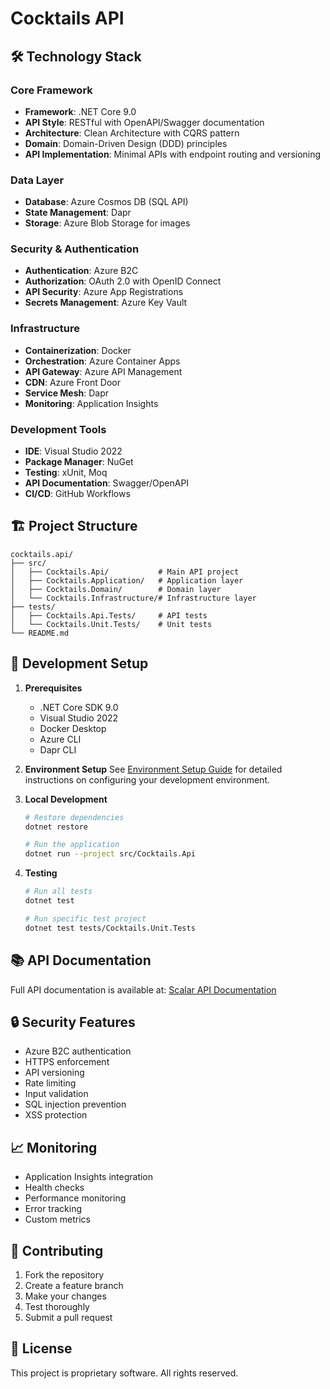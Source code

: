 # Cocktails API

## 🛠️ Technology Stack

### Core Framework
- **Framework**: .NET Core 9.0
- **API Style**: RESTful with OpenAPI/Swagger documentation
- **Architecture**: Clean Architecture with CQRS pattern
- **Domain**: Domain-Driven Design (DDD) principles
- **API Implementation**: Minimal APIs with endpoint routing and versioning

### Data Layer
- **Database**: Azure Cosmos DB (SQL API)
- **State Management**: Dapr
- **Storage**: Azure Blob Storage for images

### Security & Authentication
- **Authentication**: Azure B2C
- **Authorization**: OAuth 2.0 with OpenID Connect
- **API Security**: Azure App Registrations
- **Secrets Management**: Azure Key Vault

### Infrastructure
- **Containerization**: Docker
- **Orchestration**: Azure Container Apps
- **API Gateway**: Azure API Management
- **CDN**: Azure Front Door
- **Service Mesh**: Dapr
- **Monitoring**: Application Insights

### Development Tools
- **IDE**: Visual Studio 2022
- **Package Manager**: NuGet
- **Testing**: xUnit, Moq
- **API Documentation**: Swagger/OpenAPI
- **CI/CD**: GitHub Workflows

## 🏗️ Project Structure

```
cocktails.api/
├── src/
│   ├── Cocktails.Api/           # Main API project
│   ├── Cocktails.Application/   # Application layer
│   ├── Cocktails.Domain/        # Domain layer
│   └── Cocktails.Infrastructure/# Infrastructure layer
├── tests/
│   ├── Cocktails.Api.Tests/     # API tests
│   └── Cocktails.Unit.Tests/    # Unit tests
└── README.md
```

## 🚀 Development Setup

1. **Prerequisites**
   - .NET Core SDK 9.0
   - Visual Studio 2022
   - Docker Desktop
   - Azure CLI
   - Dapr CLI

2. **Environment Setup**
   See [Environment Setup Guide](.readme/env-setup.md) for detailed instructions on configuring your development environment.

3. **Local Development**
   ```bash
   # Restore dependencies
   dotnet restore
   
   # Run the application
   dotnet run --project src/Cocktails.Api
   ```

4. **Testing**
   ```bash
   # Run all tests
   dotnet test
   
   # Run specific test project
   dotnet test tests/Cocktails.Unit.Tests
   ```

## 📚 API Documentation

Full API documentation is available at: [Scalar API Documentation](https://api.cezzis.com/prd/cocktails/api-docs/v1/scalar/v1)

## 🔒 Security Features

- Azure B2C authentication
- HTTPS enforcement
- API versioning
- Rate limiting
- Input validation
- SQL injection prevention
- XSS protection

## 📈 Monitoring

- Application Insights integration
- Health checks
- Performance monitoring
- Error tracking
- Custom metrics

## 🤝 Contributing

1. Fork the repository
2. Create a feature branch
3. Make your changes
4. Test thoroughly
5. Submit a pull request

## 📄 License

This project is proprietary software. All rights reserved. 